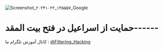 ![Screenshot_۲۰۲۴۱۰۲۲_۱۴۵۵۵۷_Google](https://github.com/user-attachments/assets/dbbcbc6c-7eb6-447f-8f94-fa60f9e23ddc)
# حمایت از اسراعیل در فتح بیت المقد------
کانال آموزش تلگرام ما :
[@Filtering_Hacking](https://t.me/Filtering_Hacking)
